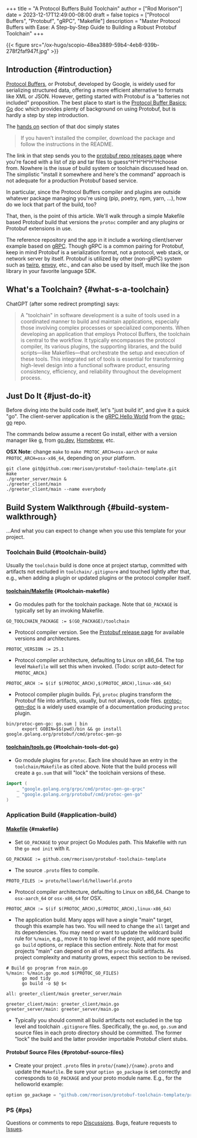 +++
title = "A Protocol Buffers Build Toolchain"
author = ["Rod Morison"]
date = 2023-12-17T12:49:00-08:00
draft = false
topics = ["Protocol Buffers", "Protobuf", "gRPC", "Makefile"]
description = "Master Protocol Buffers with Ease: A Step-by-Step Guide to Building a Robust Protobuf Toolchain"
+++

{{< figure src="/ox-hugo/scopio-48ea3889-59b4-4eb8-939b-278f2faf947f.jpg" >}}


## Introduction {#introduction}

[Protocol Buffers](https://protobuf.dev/), or Protobuf, developed by Google, is widely used for serializing structured data, offering a more efficient alternative to formats like XML or JSON. However, getting started with Protobuf is a "batteries not included" proposition. The best place to start is the [Protocol Buffer Basics: Go](https://protobuf.dev/getting-started/gotutorial/) doc which provides plenty of background on using Protobuf, but is hardly a step by step introduction.

The [hands on](https://protobuf.dev/getting-started/gotutorial/#compiling-protocol-buffers) section of that doc simply states

> If you haven’t installed the compiler, download the package and follow the instructions in the README.

The link in that step sends you to the [protobuf repo releases page](https://github.com/protocolbuffers/protobuf/releases/) where you're faced with a list of zip and tar files to guess^H^H^H^H^Hchoose from. Nowhere is the issue of build system or toolchain discussed head on. The simplistic "install it somewhere and here's the command" approach is not adequate for a production Protobuf based service.

In particular, since the Protocol Buffers compiler and plugins are outside whatever package managing you're using (pip, poetry, npm, yarn, ...), how do we lock that part of the build, too?

That, then, is the point of this article. We'll walk through a simple Makefile based Protobuf build that versions the `protoc` compiler and any plugins or Protobuf extensions in use.

The reference repository and the app in it include a working client/server example based on [gRPC](https://grpc.io/). Though gRPC is a common pairing for Protobuf, keep in mind Protobuf is a serialization format, not a protocol, web stack, or network server by itself. Protobuf is utilized by other (non-gRPC) system such as [twirp](https://github.com/twitchtv/twirp), [envoy](https://www.envoyproxy.io/), etc., and can also be used by itself, much like the json library in your favorite language SDK.


## What's a Toolchain? {#what-s-a-toolchain}

ChatGPT (after some redirect prompting) says:

> A "toolchain" in software development is a suite of tools used in a coordinated manner to build and maintain applications, especially those involving complex processes or specialized components. When developing an application that employs Protocol Buffers, the toolchain is central to the workflow. It typically encompasses the protocol compiler, its various plugins, the supporting libraries, and the build scripts—like Makefiles—that orchestrate the setup and execution of these tools. This integrated set of tools is essential for transforming high-level design into a functional software product, ensuring consistency, efficiency, and reliability throughout the development process.


## Just Do It {#just-do-it}

Before diving into the build code itself, let's "just build it", and give it a quick "go". The client-server application is the [gRPC Hello World](https://github.com/grpc/grpc-go/tree/master/examples/helloworld) from the [grpc-go](https://github.com/grpc/grpc-go) repo.

The commands below assume a recent Go install, either with a version manager like [g](https://github.com/stefanmaric/g), from [go.dev](https://go.dev/doc/install), [Homebrew](https://brew.sh/), etc.

**OSX Note**: change `make` to `make PROTOC_ARCH=osx-aarch` or `make PROTOC_ARCH=osx-x86_64`, depending on your platform.

```shell
git clone git@github.com:rmorison/protobuf-toolchain-template.git
make
./greeter_server/main &
./greeter_client/main
./greeter_client/main --name everybody
```


## Build System Walkthrough {#build-system-walkthrough}

...And what you can expect to change when you use this template for your project.


### Toolchain Build {#toolchain-build}

Usually the `toolchain` build is done once at project startup,
committed with artifacts not excluded in `toolchain/.gitignore` and
touched lightly after that, e.g., when adding a plugin or updated
plugins or the protocol compiler itself.


#### [toolchain/Makefile](https://github.com/rmorison/protobuf-toolchain-template/blob/main/toolchain/Makefile) {#toolchain-makefile}

-   Go modules path for the toolchain package. Note that `GO_PACKAGE` is typically set by an invoking Makefile.

<!--listend-->

```make
GO_TOOLCHAIN_PACKAGE := $(GO_PACKAGE)/toolchain
```

-   Protocol compiler version. See the [Protobuf release page](https://github.com/protocolbuffers/protobuf/releases) for
    available versions and architectures.

<!--listend-->

```make
PROTOC_VERSION := 25.1
```

-   Protocol compiler architecture, defaulting to Linux on x86_64. The
    top level `Makefile` will set this when invoked. (Todo: script
    auto-detect for `PROTOC_ARCH`.)

<!--listend-->

```make
PROTOC_ARCH := $(if $(PROTOC_ARCH),$(PROTOC_ARCH),linux-x86_64)
```

-   Protocol compiler plugin builds. Fyi, `protoc` plugins transform the
    Protobuf file into artifacts, usually, but not always, code
    files. [protoc-gen-doc](https://github.com/pseudomuto/protoc-gen-doc) is a widely used example of a documentation
    producing `protoc` plugin.

<!--listend-->

```make
bin/protoc-gen-go: go.sum | bin
      export GOBIN=$$(pwd)/bin && go install google.golang.org/protobuf/cmd/protoc-gen-go
```


#### [toolchain/tools.go](https://github.com/rmorison/protobuf-toolchain-template/blob/main/toolchain/tools.go) {#toolchain-tools-dot-go}

-   Go module plugins for `protoc`. Each line should have an entry in
    the `toolchain/Makefile` as cited above. Note that the build process
    will create a `go.sum` that will "lock" the toolchain versions of these.

<!--listend-->

```go
import (
	_ "google.golang.org/grpc/cmd/protoc-gen-go-grpc"
	_ "google.golang.org/protobuf/cmd/protoc-gen-go"
)
```


### Application Build {#application-build}


#### [Makefile](https://github.com/rmorison/protobuf-toolchain-template/blob/main/Makefile) {#makefile}

-   Set `GO_PACKAGE` to your project Go Modules path. This Makefile with
    run the `go mod init` with it.

<!--listend-->

```make
GO_PACKAGE := github.com/rmorison/protobuf-toolchain-template
```

-   The source `.proto` files to compile.

<!--listend-->

```make
PROTO_FILES := proto/helloworld/helloworld.proto
```

-   Protocol compiler architecture, defaulting to Linux on
    x86_64. Change to `osx-aarch_64` or `osx-x86_64` for OSX.

<!--listend-->

```make
PROTOC_ARCH := $(if $(PROTOC_ARCH),$(PROTOC_ARCH),linux-x86_64)
```

-   The application build. Many apps will have a single "main" target, though this example has two. You will need to change the `all` target and its dependencies. You may need or want to update the wildcard build rule for `%/main`, e.g., move it to top level of the project, add more specific `go build` options, or replace this section entirely. Note that for most projects "main" can depend on all of the `protoc` build artifacts. As project complexity and maturity grows, expect this section to be revised.

<!--listend-->

```make
# Build go program from main.go
%/main: %/main.go go.mod $(PROTOC_GO_FILES)
      go mod tidy
      go build -o $@ $<

all: greeter_client/main greeter_server/main

greeter_client/main: greeter_client/main.go
greeter_server/main: greeter_server/main.go
```

-   Typically you should commit all build artifacts not excluded in the top level and toolchain `.gitignore` files. Specifically, the `go.mod`, `go.sum` and source files in each proto directory should be committed. The former "lock" the build and the latter provider importable Protobuf client stubs.


#### Protobuf Source Files {#protobuf-source-files}

-   Create your project `.proto` files in `proto/{name}/{name}.proto` and update the `Makefile`. Be sure your `option go_package` is set correctly and corresponds to `GO_PACKAGE` and your proto module name. E.g., for the helloworld example:

<!--listend-->

```go
option go_package = "github.com/rmorison/protobuf-toolchain-template/proto/helloworld";
```


### PS {#ps}

Questions or comments to repo [Discussions](https://github.com/rmorison/protobuf-toolchain-template/discussions). Bugs, feature requests to [Issues](https://github.com/rmorison/protobuf-toolchain-template/issues).
